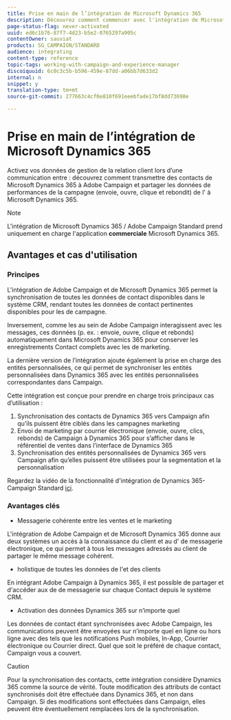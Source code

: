 ```yaml
---
title: Prise en main de l’intégration de Microsoft Dynamics 365
description: Découvrez comment commencer avec l'intégration de Microsoft Dynamics 365
page-status-flag: never-activated
uuid: ed6c1b76-87f7-4d23-b5e2-0765297a905c
contentOwner: sauviat
products: SG_CAMPAIGN/STANDARD
audience: integrating
content-type: reference
topic-tags: working-with-campaign-and-experience-manager
discoiquuid: 6c0c3c5b-b596-459e-87dd-a06bb7d633d2
internal: n
snippet: y
translation-type: tm+mt
source-git-commit: 277663c4cf0e810f691eeebfade17bf8dd73698e

---
```



# Prise en main de l’intégration de Microsoft Dynamics 365

Activez vos données de gestion de la relation client lors d’une communication entre  : découvrez comment transmettre des contacts de Microsoft Dynamics 365 à Adobe Campaign et partager les données de performances de la campagne (envoie, ouvre, clique et rebondit) de l&#39; à Microsoft Dynamics 365.

>[!NOTE]
>
>L&#39;intégration de Microsoft Dynamics 365 /  Adobe Campaign Standard prend uniquement en charge l&#39;application **commerciale** Microsoft Dynamics 365.

## Avantages et cas d&#39;utilisation

### Principes

L&#39;intégration de  Adobe Campaign et de Microsoft Dynamics 365 permet la synchronisation de toutes les données de contact disponibles dans le système CRM, rendant toutes les données de contact pertinentes disponibles pour les  de campagne.

Inversement, comme les  au sein de  Adobe Campaign interagissent avec les messages, ces données (p. ex. : envoie, ouvre, clique et rebonds) automatiquement dans Microsoft Dynamics 365 pour conserver les enregistrements Contact complets avec les  de  marketing.

La dernière version de l’intégration ajoute également la prise en charge des entités personnalisées, ce qui permet de synchroniser les entités personnalisées dans Dynamics 365 avec les entités personnalisées correspondantes dans Campaign.

Cette intégration est conçue pour prendre en charge trois principaux cas d’utilisation :

1. Synchronisation des contacts de Dynamics 365 vers Campaign afin qu’ils puissent être ciblés dans les campagnes marketing
1. Envoi de  marketing par courrier électronique (envoie, ouvre, clics, rebonds) de Campaign à Dynamics 365 pour s’afficher dans le référentiel de ventes dans l’interface de Dynamics 365
1. Synchronisation des entités personnalisées de Dynamics 365 vers Campaign afin qu’elles puissent être utilisées pour la segmentation et la personnalisation

Regardez la vidéo de la fonctionnalité d&#39;intégration de Dynamics 365-Campaign Standard [ici](https://helpx.adobe.com/campaign/kt/acs/using/acs-ms-dynamics-crm-connector-tutorial.html).

### Avantages clés

* Messagerie cohérente entre les ventes et le marketing

L&#39;intégration de  Adobe Campaign et de Microsoft Dynamics 365 donne aux deux systèmes un accès à la connaissance du client et au d&#39; de messagerie électronique, ce qui permet à tous les messages adressés au client de partager le même message cohérent.

*  holistique de toutes les données de l&#39;et des clients

En intégrant  Adobe Campaign à Dynamics 365, il est possible de partager et d&#39;accéder aux de  de messagerie sur chaque Contact depuis le système CRM.

* Activation des données Dynamics 365 sur n’importe quel 

Les données de contact étant synchronisées avec  Adobe Campaign, les communications peuvent être envoyées sur n’importe quel en ligne ou hors ligne avec des tels que les notifications Push mobiles, In-App, Courrier électronique ou Courrier direct. Quel que soit le  préféré de chaque contact, Campaign vous a couvert.

>[!CAUTION]
>
>Pour la synchronisation des contacts, cette intégration considère Dynamics 365 comme la source de vérité.  Toute modification des attributs de contact synchronisés doit être effectuée dans Dynamics 365, et non dans Campaign.  Si des modifications sont effectuées dans Campaign, elles peuvent être éventuellement remplacées lors de la synchronisation.
